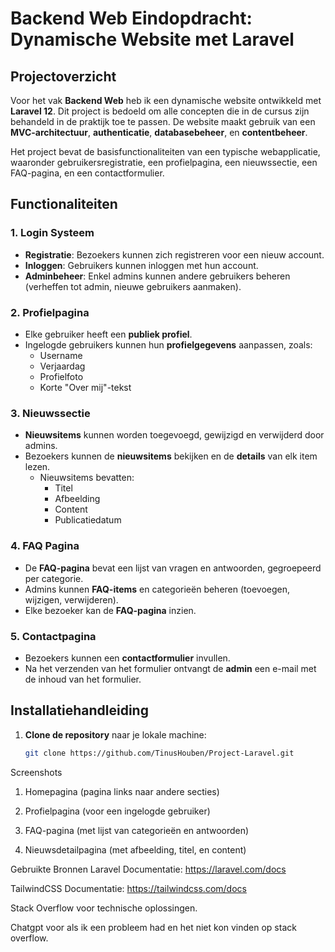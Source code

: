 # Backend Web Eindopdracht: Dynamische Website met Laravel

## Projectoverzicht
Voor het vak **Backend Web** heb ik een dynamische website ontwikkeld met **Laravel 12**. Dit project is bedoeld om alle concepten die in de cursus zijn behandeld in de praktijk toe te passen. De website maakt gebruik van een **MVC-architectuur**, **authenticatie**, **databasebeheer**, en **contentbeheer**.

Het project bevat de basisfunctionaliteiten van een typische webapplicatie, waaronder gebruikersregistratie, een profielpagina, een nieuwssectie, een FAQ-pagina, en een contactformulier.

## Functionaliteiten

### 1. **Login Systeem**
- **Registratie**: Bezoekers kunnen zich registreren voor een nieuw account.
- **Inloggen**: Gebruikers kunnen inloggen met hun account.
- **Adminbeheer**: Enkel admins kunnen andere gebruikers beheren (verheffen tot admin, nieuwe gebruikers aanmaken).

### 2. **Profielpagina**
- Elke gebruiker heeft een **publiek profiel**.
- Ingelogde gebruikers kunnen hun **profielgegevens** aanpassen, zoals:
  - Username
  - Verjaardag
  - Profielfoto
  - Korte "Over mij"-tekst

### 3. **Nieuwssectie**
- **Nieuwsitems** kunnen worden toegevoegd, gewijzigd en verwijderd door admins.
- Bezoekers kunnen de **nieuwsitems** bekijken en de **details** van elk item lezen.
  - Nieuwsitems bevatten: 
    - Titel
    - Afbeelding
    - Content
    - Publicatiedatum

### 4. **FAQ Pagina**
- De **FAQ-pagina** bevat een lijst van vragen en antwoorden, gegroepeerd per categorie.
- Admins kunnen **FAQ-items** en categorieën beheren (toevoegen, wijzigen, verwijderen).
- Elke bezoeker kan de **FAQ-pagina** inzien.

### 5. **Contactpagina**
- Bezoekers kunnen een **contactformulier** invullen.
- Na het verzenden van het formulier ontvangt de **admin** een e-mail met de inhoud van het formulier.

## Installatiehandleiding

1. **Clone de repository** naar je lokale machine:
   ```bash
   git clone https://github.com/TinusHouben/Project-Laravel.git


Screenshots
1. Homepagina (pagina links naar andere secties)

2. Profielpagina (voor een ingelogde gebruiker)

3. FAQ-pagina (met lijst van categorieën en antwoorden)

4. Nieuwsdetailpagina (met afbeelding, titel, en content)

Gebruikte Bronnen
Laravel Documentatie: https://laravel.com/docs

TailwindCSS Documentatie: https://tailwindcss.com/docs

Stack Overflow voor technische oplossingen.

Chatgpt voor als ik een probleem had en het niet kon vinden op stack overflow.


